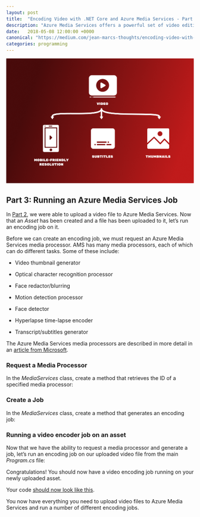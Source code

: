 ```yaml
---
layout: post
title:  "Encoding Video with .NET Core and Azure Media Services - Part 3"
description: "Azure Media Services offers a powerful set of video editing and delivery tools, but there is no official library for .NET Core. In this tutorial, I demonstrate how to build a basic REST client to upload and encode video with Azure"
date:   2018-05-08 12:00:00 +0000
canonical: "https://medium.com/jean-marcs-thoughts/encoding-video-with-net-core-and-azure-media-services-part-3-5429c9c14e5a"
categories: programming
---
```


![1](/assets/encoding-video-with-net-core/1.png)

## Part 3: Running an Azure Media Services Job

In [Part 2](/programming/2018/04/24/encoding-video-with-net-core-and-azure-media-services-part-2.html), we were able to upload a video file to Azure Media Services. Now that an *Asset* has been created and a file has been uploaded to it, let’s run an encoding job on it.

Before we can create an encoding job, we must request an Azure Media Services media processor. AMS has many media processors, each of which can do different tasks. Some of these include:

* Video thumbnail generator

* Optical character recognition processor

* Face redactor/blurring

* Motion detection processor

* Face detector

* Hyperlapse time-lapse encoder

* Transcript/subtitles generator

The Azure Media Services media processors are described in more detail in an [article from Microsoft](https://docs.microsoft.com/en-us/azure/media-services/media-services-analytics-overview).

### Request a Media Processor

In the *MediaServices* class, create a method that retrieves the ID of a specified media processor:

<script src="https://gist.github.com/jskopek/8bca3fe9c17d5894b461b78f430c755a.js"></script>

### Create a Job

In the *MediaServices* class, create a method that generates an encoding job:

<script src="https://gist.github.com/jskopek/38548ef7f68a49964d5cb8146ac5861f.js"></script>

### Running a video encoder job on an asset

Now that we have the ability to request a media processor and generate a job, let’s run an encoding job on our uploaded video file from the main *Program.cs* file:

<script src="https://gist.github.com/jskopek/59a29a73f81c53bd625482648d643380.js"></script>

Congratulations! You should now have a video encoding job running on your newly uploaded asset.

Your code [should now look like this](https://github.com/jskopek/AzureMediaServicesEncoderNetCore/tree/4cdb370d1926f855479607a089e363f0cf02d6dc).

You now have everything you need to upload video files to Azure Media Services and run a number of different encoding jobs.
